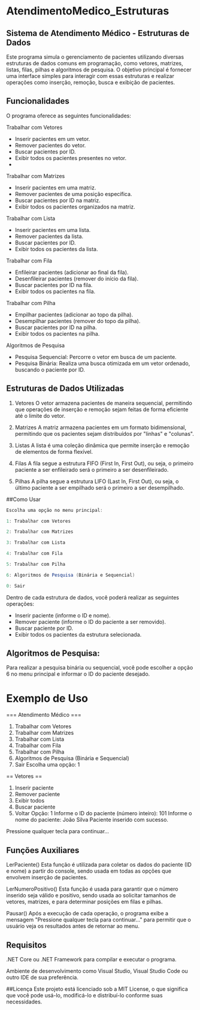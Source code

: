 # AtendimentoMedico_Estruturas

## Sistema de Atendimento Médico - Estruturas de Dados
Este programa simula o gerenciamento de pacientes utilizando diversas estruturas de dados comuns em programação, como vetores, matrizes, listas, filas, pilhas e algoritmos de pesquisa. O objetivo principal é fornecer uma interface simples para interagir com essas estruturas e realizar operações como inserção, remoção, busca e exibição de pacientes.

## Funcionalidades
O programa oferece as seguintes funcionalidades:

Trabalhar com Vetores
  - Inserir pacientes em um vetor.
  - Remover pacientes do vetor.
  - Buscar pacientes por ID.
  - Exibir todos os pacientes presentes no vetor.
  - 
Trabalhar com Matrizes
  - Inserir pacientes em uma matriz.
  - Remover pacientes de uma posição específica.
  - Buscar pacientes por ID na matriz.
  - Exibir todos os pacientes organizados na matriz.
  
 Trabalhar com Lista
  - Inserir pacientes em uma lista.
  - Remover pacientes da lista.
  - Buscar pacientes por ID.
  - Exibir todos os pacientes da lista.

Trabalhar com Fila
  - Enfileirar pacientes (adicionar ao final da fila).
  - Desenfileirar pacientes (remover do início da fila).
  - Buscar pacientes por ID na fila.
  - Exibir todos os pacientes na fila.

Trabalhar com Pilha
  - Empilhar pacientes (adicionar ao topo da pilha).
  - Desempilhar pacientes (remover do topo da pilha).
  - Buscar pacientes por ID na pilha.
  - Exibir todos os pacientes na pilha.

Algoritmos de Pesquisa
  - Pesquisa Sequencial: Percorre o vetor em busca de um paciente.
  - Pesquisa Binária: Realiza uma busca otimizada em um vetor ordenado, buscando o paciente por ID.

## Estruturas de Dados Utilizadas
  1. Vetores
  O vetor armazena pacientes de maneira sequencial, permitindo que operações de inserção e remoção sejam feitas de forma eficiente até o limite do vetor.

  2. Matrizes
  A matriz armazena pacientes em um formato bidimensional, permitindo que os pacientes sejam distribuídos por "linhas" e "colunas".

  3. Listas
  A lista é uma coleção dinâmica que permite inserção e remoção de elementos de forma flexível.

  4. Filas
  A fila segue a estrutura FIFO (First In, First Out), ou seja, o primeiro paciente a ser enfileirado será o primeiro a ser desenfileirado.

  5. Pilhas
  A pilha segue a estrutura LIFO (Last In, First Out), ou seja, o último paciente a ser empilhado será o primeiro a ser desempilhado.

##Como Usar
```csharp
Escolha uma opção no menu principal:

1: Trabalhar com Vetores

2: Trabalhar com Matrizes

3: Trabalhar com Lista

4: Trabalhar com Fila

5: Trabalhar com Pilha

6: Algoritmos de Pesquisa (Binária e Sequencial)

0: Sair
```

Dentro de cada estrutura de dados, você poderá realizar as seguintes operações:
  - Inserir paciente (informe o ID e nome).
  - Remover paciente (informe o ID do paciente a ser removido).
  - Buscar paciente por ID.
  - Exibir todos os pacientes da estrutura selecionada.

## Algoritmos de Pesquisa:
Para realizar a pesquisa binária ou sequencial, você pode escolher a opção 6 no menu principal e informar o ID do paciente desejado.

# Exemplo de Uso

=== Atendimento Médico ===
1. Trabalhar com Vetores
2. Trabalhar com Matrizes
3. Trabalhar com Lista
4. Trabalhar com Fila
5. Trabalhar com Pilha
6. Algoritmos de Pesquisa (Binária e Sequencial)
0. Sair
Escolha uma opção: 1

== Vetores ==
1. Inserir paciente
2. Remover paciente
3. Exibir todos
4. Buscar paciente
0. Voltar
Opção: 1
Informe o ID do paciente (número inteiro): 101
Informe o nome do paciente: João Silva
Paciente inserido com sucesso.

Pressione qualquer tecla para continuar...

## Funções Auxiliares

  LerPaciente()
Esta função é utilizada para coletar os dados do paciente (ID e nome) a partir do console, sendo usada em todas as opções que envolvem inserção de pacientes.

  LerNumeroPositivo()
Esta função é usada para garantir que o número inserido seja válido e positivo, sendo usada ao solicitar tamanhos de vetores, matrizes, e para determinar posições em filas e pilhas.

  Pausar()
Após a execução de cada operação, o programa exibe a mensagem "Pressione qualquer tecla para continuar..." para permitir que o usuário veja os resultados antes de retornar ao menu.

##  Requisitos
.NET Core ou .NET Framework para compilar e executar o programa.

Ambiente de desenvolvimento como Visual Studio, Visual Studio Code ou outro IDE de sua preferência.

##Licença
Este projeto está licenciado sob a MIT License, o que significa que você pode usá-lo, modificá-lo e distribuí-lo conforme suas necessidades.

